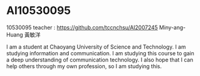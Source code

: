 # AI10530095
10530095
teacher :    https://github.com/tccnchsu/AI2007245
Miny-ang-Huang 
黃敏洋

I am a student at Chaoyang University of Science and Technology. I am studying information and communication. I am studying this course to gain a deep understanding of communication technology. I also hope that I can help others through my own profession, so I am studying this.
